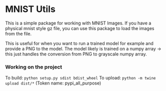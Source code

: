 # MNIST Utils

This is a simple package for working with MNIST Images. If you have a physical mnist style gz file, you can use this package to load the images from the file. 

This is useful for when you want to run a trained model for example and provide a PNG to the model. The model likely is trained on a numpy array -> this just handles the conversion from PNG to grayscale numpy array.



### Working on the project

To build: `python setup.py sdist bdist_wheel`
To upload: `python -m twine upload dist/*` (Token name: pypi_all_purpose)


